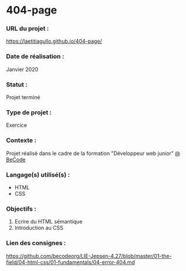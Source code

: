 # 404-page

### URL du projet :
https://laetitiagullo.github.io/404-page/

### Date de réalisation :
Janvier 2020

### Statut :
Projet terminé

### Type de projet :
Exercice

### Contexte :
Projet réalisé dans le cadre de la formation "Développeur web junior" [@ BeCode](https://becode.org/)

### Langage(s) utilisé(s) :
* HTML
* CSS

### Objectifs :
1. Ecrire du HTML sémantique
2. Introduction au CSS

### Lien des consignes :

https://github.com/becodeorg/LIE-Jepsen-4.27/blob/master/01-the-field/04-html-css/01-fundamentals/04-error-404.md
